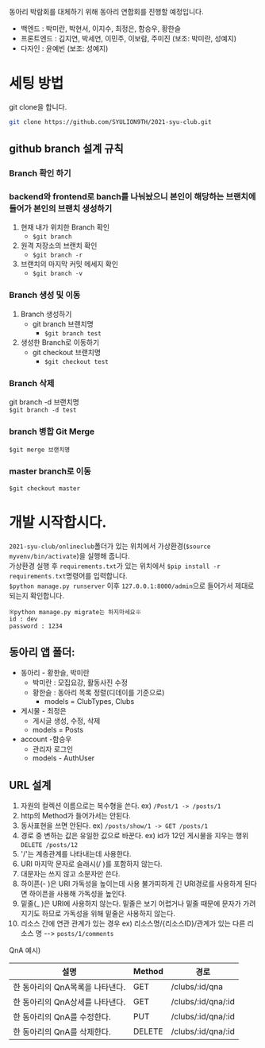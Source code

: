 동아리 박람회를 대체하기 위해 동아리 연합회를 진행할 예정입니다.  

- 백엔드 : 박미란, 박현서, 이지수, 최정은, 함승우, 황한슬
- 프론트엔드 : 김지연, 박세연, 이민주, 이보람, 주미진 (보조: 박미란, 성예지)
- 다자인 : 윤예빈 (보조: 성예지)

# 세팅 방법
git clone을 합니다. 
```bash
git clone https://github.com/SYULION9TH/2021-syu-club.git
```
## github branch 설계 규칙
### Branch 확인 하기
### backend와 frontend로 banch를 나눠놨으니 본인이 해당하는 브랜치에 들어가 본인의 브랜치 생성하기 

1. 현재 내가 위치한 Branch 확인
   - `$git branch`
2. 원격 저장소의 브랜치 확인
   - `$git branch -r`
3. 브랜치의 마지막 커밋 메세지 확인
   - `$git branch -v`

### Branch 생성 및 이동
1. Branch 생성하기
    - git branch 브랜치명
        - `$git branch test`
2. 생성한 Branch로 이동하기
    - git checkout 브랜치명
        - `$git checkout test`

### Branch 삭제
git branch -d 브랜치명  
`$git branch -d test`

### branch 병합 Git Merge
`$git merge 브랜치명`

### master branch로 이동
`$git checkout master`

# 개발 시작합시다.  

`2021-syu-club/onlineclub`폴더가 있는 위치에서 가상환경(`$source myvenv/bin/activate`)을 실행해 줍니다.  
가상환경 실행 후 `requirements.txt`가 있는 위치에서 `$pip install -r requirements.txt`명령어를 입력합니다.  
`$python manage.py runserver` 이후 `127.0.0.1:8000/admin`으로 들어가서 제대로 되는지 확인합니다.

```text
※python manage.py migrate는 하지마세요※  
id : dev  
password : 1234  
```  

## 동아리 앱 폴더:
- 동아리 - 황한슬, 박미란  
    -  박미란 : 모집요강, 활동사진 수정
    -  황한슬 : 동아리 목록 정렬(디데이를 기준으로)
        - models = ClubTypes, Clubs
- 게시물 - 최정은
    - 게시글 생성, 수정, 삭제
    - models = Posts
- account -함승우
    - 관리자 로그인
    - models - AuthUser

## URL 설계
1. 자원의 컬렉션 이름으로는 복수형을 쓴다. ex) `/Post/1 -> /posts/1`
2. http의 Method가 들어가서는 안된다.
3. 동사표현을 쓰면 안된다. ex) `/posts/show/1 -> GET /posts/1`
4. 경로 중 변하는 값은 유일한 값으로 바꾼다. ex) id가 12인 게시물을 지우는 행위 `DELETE /posts/12`
5. '/'는 계층관계를 나타내는데 사용한다.
6. URI 마지막 문자로 슬래시(/ )를 포함하지 않는다.
7. 대문자는 쓰지 않고 소문자만 쓴다.
8. 하이픈(- )은 URI 가독성을 높이는데 사용 불가피하게 긴 URI경로를 사용하게 된다면 하이픈을 사용해 가독성을 높인다.
9. 밑줄(\_ )은 URI에 사용하지 않는다. 밑줄은 보기 어렵거나 밑줄 때문에 문자가 가려지기도 하므로 가독성을 위해 밑줄은 사용하지 않는다.
10. 리소스 간에 연관 관계가 있는 경우 ex) 리소스명/{리소스ID}/관계가 있는 다른 리소스 명 --> `posts/1/comments`

QnA 예시)

|설명|Method|경로|
|----|-------|----|
|한 동아리의 QnA목록을 나타낸다.|GET|/clubs/:id/qna|
|한 동아리의 QnA상세를 나타낸다.|GET|/clubs/:id/qna/:id|
|한 동아리의 QnA를 수정한다.|PUT|/clubs/:id/qna/:id|
|한 동아리의 QnA를 삭제한다.|DELETE|/clubs/:id/qna/:id|

